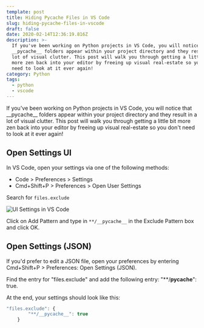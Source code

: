 ```yaml
---
template: post
title: Hiding Pycache Files in VS Code
slug: hiding-pycache-files-in-vscode
draft: false
date: 2020-02-14T12:36:19.816Z
description: >-
  If you've been working on Python projects in VS Code, you will notice that
  __pycache__ folders appear within your project directory and they result in a
  lot of visual clutter. This post will walk you through getting a little bit
  more zen back into your editor by freeing up visual real-estate so you don't
  need to look at it ever again!
category: Python
tags:
  - python
  - vscode
---
```

If you've been working on Python projects in VS Code, you will notice that \_\_pycache\_\_ folders appear within your project directory and they result in a lot of visual clutter. This post will walk you through getting a little bit more zen back into your editor by freeing up visual real-estate so you don't need to look at it ever again!

## Open Settings UI

In VS Code, open your settings via one of the following methods:

* Code > Preferences > Settings
* Cmd+Shift+P > Preferences > Open User Settings

Search for `files.exclude`

![](/media/vscode_files_exclude.png "UI Settings in VS Code")

Click on Add Pattern and type in ```**/__pycache__``` in the Exclude Pattern box and click OK.

## Open Settings (JSON)
If you'd prefer to edit a JSON file, open your preferences by entering Cmd+Shift+P > Preferences: Open Settings (JSON).

Find the entry for "files.exclude" and add the following entry: "**/__pycache__": true.

At the end, your settings should look like this:
```javascript
"files.exclude": {
        "**/__pycache__": true
    }
```

